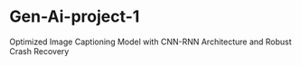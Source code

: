 # Gen-Ai-project-1
Optimized Image Captioning Model with CNN-RNN Architecture and Robust Crash Recovery
